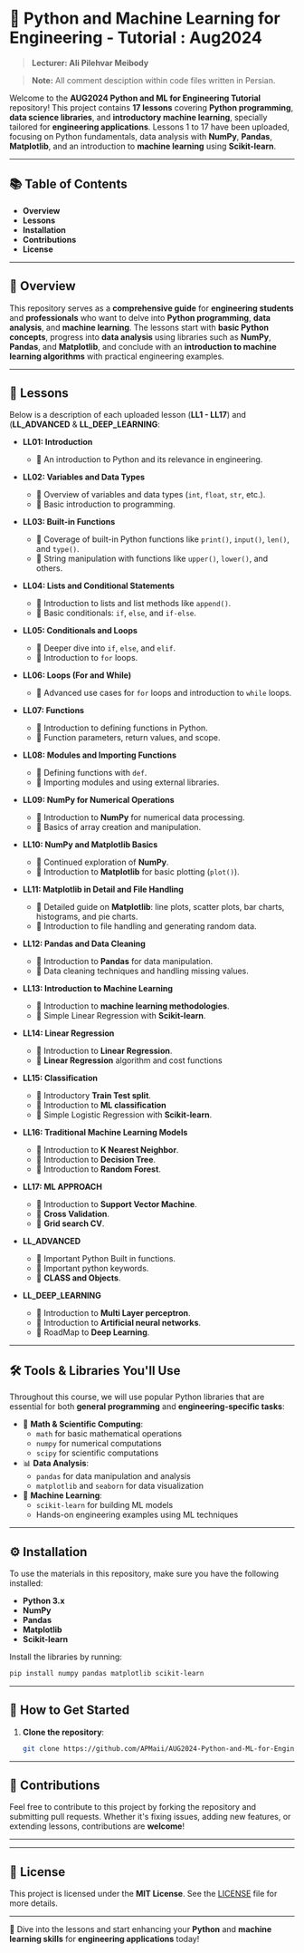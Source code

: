 
# 🐍 **Python and Machine Learning for Engineering - Tutorial : Aug2024**
> **Lecturer: Ali Pilehvar Meibody** 

> **Note:** All comment desciption within code files written in Persian.

Welcome to the **AUG2024 Python and ML for Engineering Tutorial** repository! This project contains **17 lessons** covering **Python programming**, **data science libraries**, and **introductory machine learning**, specially tailored for **engineering applications**. Lessons 1 to 17 have been uploaded, focusing on Python fundamentals, data analysis with **NumPy**, **Pandas**, **Matplotlib**, and an introduction to **machine learning** using **Scikit-learn**.

---

## 📚 **Table of Contents**

- **Overview**
- **Lessons**
- **Installation**
- **Contributions**
- **License**

---

## 📝 **Overview**

This repository serves as a **comprehensive guide** for **engineering students** and **professionals** who want to delve into **Python programming**, **data analysis**, and **machine learning**. The lessons start with **basic Python concepts**, progress into **data analysis** using libraries such as **NumPy**, **Pandas**, and **Matplotlib**, and conclude with an **introduction to machine learning algorithms** with practical engineering examples.

---
## 📖 **Lessons**

Below is a description of each uploaded lesson (**LL1 - LL17**) and (**LL_ADVANCED** & **LL_DEEP_LEARNING**:

- **LL01: Introduction**
  - 🔹 An introduction to Python and its relevance in engineering.

- **LL02: Variables and Data Types**
  - 🔹 Overview of variables and data types (`int`, `float`, `str`, etc.).
  - 🔹 Basic introduction to programming.

- **LL03: Built-in Functions**
  - 🔹 Coverage of built-in Python functions like `print()`, `input()`, `len()`, and `type()`.
  - 🔹 String manipulation with functions like `upper()`, `lower()`, and others.

- **LL04: Lists and Conditional Statements**
  - 🔹 Introduction to lists and list methods like `append()`.
  - 🔹 Basic conditionals: `if`, `else`, and `if-else`.

- **LL05: Conditionals and Loops**
  - 🔹 Deeper dive into `if`, `else`, and `elif`.
  - 🔹 Introduction to `for` loops.

- **LL06: Loops (For and While)**
  - 🔹 Advanced use cases for `for` loops and introduction to `while` loops.

- **LL07: Functions**
  - 🔹 Introduction to defining functions in Python.
  - 🔹 Function parameters, return values, and scope.

- **LL08: Modules and Importing Functions**
  - 🔹 Defining functions with `def`.
  - 🔹 Importing modules and using external libraries.

- **LL09: NumPy for Numerical Operations**
  - 🔹 Introduction to **NumPy** for numerical data processing.
  - 🔹 Basics of array creation and manipulation.

- **LL10: NumPy and Matplotlib Basics**
  - 🔹 Continued exploration of **NumPy**.
  - 🔹 Introduction to **Matplotlib** for basic plotting (`plot()`).

- **LL11: Matplotlib in Detail and File Handling**
  - 🔹 Detailed guide on **Matplotlib**: line plots, scatter plots, bar charts, histograms, and pie charts.
  - 🔹 Introduction to file handling and generating random data.

- **LL12: Pandas and Data Cleaning**
  - 🔹 Introduction to **Pandas** for data manipulation.
  - 🔹 Data cleaning techniques and handling missing values.

- **LL13: Introduction to Machine Learning**
  - 🔹 Introduction to **machine learning methodologies**.
  - 🔹 Simple Linear Regression with **Scikit-learn**.
    
- **LL14: Linear Regression**
  - 🔹 Introduction to **Linear Regression**.
  - 🔹 **Linear Regression** algorithm and cost functions
    
- **LL15: Classification**
  - 🔹 Introductory **Train Test split**.
  - 🔹 Introduction to **ML classification**
  - 🔹 Simple Logistic Regression with **Scikit-learn**.
    
- **LL16: Traditional Machine Learning Models**
  - 🔹 Introduction to **K Nearest Neighbor**.
  - 🔹 Introduction to **Decision Tree**.
  - 🔹 Introduction to **Random Forest**.
    
- **LL17: ML APPROACH**
  - 🔹 Introduction to **Support Vector Machine**.
  - 🔹 **Cross Validation**.
  - 🔹 **Grid search CV**.
 
- **LL_ADVANCED**
  - 🔹 Important Python Built in functions.
  - 🔹 Important python keywords.
  - 🔹 **CLASS and Objects**.
    
- **LL_DEEP_LEARNING**
  - 🔹 Introduction to **Multi Layer perceptron**.
  - 🔹 Introduction to **Artificial neural networks**.
  - 🔹 RoadMap to **Deep Learning**.
 

---

## 🛠️ **Tools & Libraries You'll Use**

Throughout this course, we will use popular Python libraries that are essential for both **general programming** and **engineering-specific tasks**:

- 🧮 **Math & Scientific Computing**:
  - `math` for basic mathematical operations
  - `numpy` for numerical computations
  - `scipy` for scientific computations
- 📊 **Data Analysis**:
  - `pandas` for data manipulation and analysis
  - `matplotlib` and `seaborn` for data visualization
- 🤖 **Machine Learning**:
  - `scikit-learn` for building ML models
  - Hands-on engineering examples using ML techniques

---

## ⚙️ **Installation**

To use the materials in this repository, make sure you have the following installed:

- **Python 3.x**
- **NumPy**
- **Pandas**
- **Matplotlib**
- **Scikit-learn**

Install the libraries by running:

```bash
pip install numpy pandas matplotlib scikit-learn
```
---


## 💾 **How to Get Started**

1. **Clone the repository**:
   ```bash
   git clone https://github.com/APMaii/AUG2024-Python-and-ML-for-Engineering-Tutorial.git
---


## 🤝 **Contributions**

Feel free to contribute to this project by forking the repository and submitting pull requests. Whether it's fixing issues, adding new features, or extending lessons, contributions are **welcome**!

---

---

## 📄 **License**

This project is licensed under the **MIT License**. See the [LICENSE](LICENSE) file for more details.

---

🚀 Dive into the lessons and start enhancing your **Python** and **machine learning skills** for **engineering applications** today!

